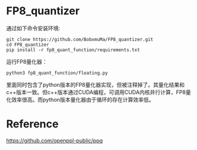 # FP8_quantizer

通过如下命令安装环境:

    git clone https://github.com/BobxmuMa/FP8_quantizer.git
    cd FP8_quantizer
    pip install -r fp8_quant_function/requirements.txt
    
运行FP8量化器：

`python3 fp8_quant_function/floating.py`

里面同时包含了python版本的FP8量化器实现，但被注释掉了。其量化结果和c++版本一致。但c++版本通过CUDA编程，可调用CUDA内核并行计算，FP8量化效率很高。而python版本量化器由于循环的存在计算效率低。


# Reference

https://github.com/openppl-public/ppq
